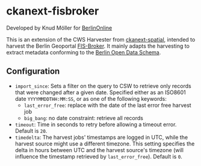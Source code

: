 # ckanext-fisbroker

Developed by Knud Möller for [BerlinOnline](http://berlinonline.de)

This is an extension of the CWS Harvester from [ckanext-spatial](https://github.com/ckan/ckanext-spatial), intended to harvest the Berlin Geoportal [FIS-Broker](http://www.stadtentwicklung.berlin.de/geoinformation/fis-broker/). It mainly adapts the harvesting to extract metadata conforming to the [Berlin Open Data Schema](https://datenregister.berlin.de/schema/berlin_od_schema.json).

## Configuration

* `import_since`: Sets a filter on the query to CSW to retrieve only records that were changed after a given date. Specified either as an ISO8601 date `YYYYMMDDTHH:MM:SS`, or as one of the following keywords:
  - `last_error_free`: replace with the date of the last error free harvest job
  - `big_bang`: no date constraint: retrieve all records
* `timeout`: Time in seconds to retry before allowing a timeout error. Default is `20`.
* `timedelta`: The harvest jobs' timestamps are logged in UTC, while the harvest source might use a different timezone. This setting specifies the delta in hours between UTC and the harvest source's timezone (will influence the timestamp retrieved by `last_error_free`). Default is `0`.
